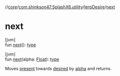 //[core](../../../index.md)/[com.shinkson47.SplashX6.utility](../index.md)/[lerpDesire](index.md)/[next](next.md)

# next

[jvm]\
fun [next](next.md)(): [type](index.md)

[jvm]\
fun [next](next.md)(alpha: [Float](https://kotlinlang.org/api/latest/jvm/stdlib/kotlin/-float/index.html)): [type](index.md)

Moves [present](present.md) towards [desired](desired.md) by [alpha](next.md) and returns.
